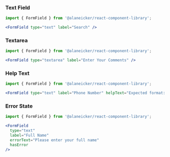### Text Field

```jsx
import { FormField } from '@alaneicker/react-component-library';

<FormField type="text" label="Search" />
```

### Textarea

```jsx
import { FormField } from '@alaneicker/react-component-library';

<FormField type="textarea" label="Enter Your Comments" />
```

### Help Text

```jsx
import { FormField } from '@alaneicker/react-component-library';

<FormField type="text" label="Phone Number" helpText="Expected format: (000) 000-0000" />
```

### Error State

```jsx
import { FormField } from '@alaneicker/react-component-library';

<FormField 
  type="text" 
  label="Full Name" 
  errorText="Please enter your full name"
  hasError
/>
```